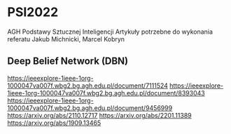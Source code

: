 # PSI2022
AGH Podstawy Sztucznej Inteligencji
Artykuły potrzebne do wykonania referatu
Jakub Michnicki, Marcel Kobryn

## Deep Belief Network (DBN)
https://ieeexplore-1ieee-1org-1000047va007f.wbg2.bg.agh.edu.pl/document/7111524
https://ieeexplore-1ieee-1org-1000047va007f.wbg2.bg.agh.edu.pl/document/8393043
https://ieeexplore-1ieee-1org-1000047va007f.wbg2.bg.agh.edu.pl/document/9456999
https://arxiv.org/abs/2110.12717
https://arxiv.org/abs/2201.11389
https://arxiv.org/abs/1909.13465
